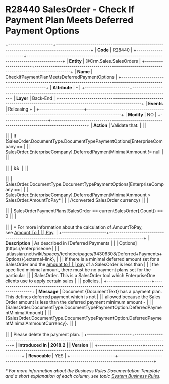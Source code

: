 ﻿---
erp.type: business-rule
erp.entity: Crm.Sales.SalesOrders
---

# R28440 SalesOrder - Check If Payment Plan Meets Deferred Payment Options


+----------------------+-----------------------------------------------------------------------------------------------+
| **Code**             | R28440                                                                                        |
+----------------------+-----------------------------------------------------------------------------------------------+
| **Entity**           | @Crm.Sales.SalesOrders                                                                        |
+----------------------+-----------------------------------------------------------------------------------------------+
| **Name**             | CheckIfPaymentPlanMeetsDeferredPaymentOptions                                                 |
+----------------------+-----------------------------------------------------------------------------------------------+
| **Attribute**        | \-                                                                                            |
+----------------------+-----------------------------------------------------------------------------------------------+
| **Layer**            | Back-End                                                                                      |
+----------------------+-----------------------------------------------------------------------------------------------+
| **Events**           | Releasing +                                                                                   |
+----------------------+-----------------------------------------------------------------------------------------------+
| **Modify**           | NO                                                                                            |
+----------------------+-----------------------------------------------------------------------------------------------+
| **Action**           | Validate that:                                                                                |
|                      | <br/><br/>                                                                                    |
|                      | If (SalesOrder.DocumentType.DocumentTypePaymentOptions\[EnterpriseCompany ==                  |
|                      | SalesOrder.EnterpriseCompany\].DeferredPaymentMinimalAmmount != null                          |
|                      | <br/><br/>                                                                                    |
|                      | &&                                                                                            |
|                      | <br/><br/>                                                                                    |
|                      | SalesOrder.DocumentType.DocumentTypePaymentOptions\[EnterpriseCompany ==                      |
|                      | SalesOrder.EnterpriseCompany\].DeferredPaymentMinimalAmmount \> SalesOrder.AmountToPay\*      |
|                      | //converted SalesOrder currency)                                                              |
|                      | <br/><br/>                                                                                    |
|                      | SalesOrderPaymentPlans\[SalesOrder == currentSalesOrder\].Count() == 0                        |
|                      | <br/><br/>                                                                                    |
|                      | \* For more information about the calculation of AmountToPay, see [Amount To                  |
|                      | Pay](https://confluence.erp.net/display/techdoc/Amount+To+Pay).                               |
+----------------------+-----------------------------------------------------------------------------------------------+
| **Description**      | As described in [Deferred Payments                                                            |
|                      | Options](https://enterpriseone                                                                |
|                      | .atlassian.net/wiki/spaces/techdoc/pages/94306308/Deferred+Payments+Options){.external-link}, |
|                      | if there is a minimal deferred amount set for a SalesOrder and the [amount to                 |
|                      | pay](https://confluence.erp.net/display/techdoc/Amount+To+Pay) of a SalesOrder is less than   |
|                      | the specified minimal amount, there must be no payment plans set for the particular           |
|                      | SalesOrder. This is a SalesOrder tool which EnterpriseOne clients use to apply certain sales  |
|                      | policies.                                                                                     |
+----------------------+-----------------------------------------------------------------------------------------------+
| **Message**          | Document {DocumentText} has a payment plan. This defines deferred payment which is not        |
|                      | allowed because the Sales Order amount is less than the deferred payment minimum amount -     |
|                      | {SalesOrder.DocumentType.DocumentTypePaymentOption.DeferredPaymentMinimalAmount}              |
|                      | {SalesOrder.DocumentType.DocumentTypePaymentOption.DeferredPaymentMinimalAmmountCurrency}.    |
|                      | <br/><br/>                                                                                    |
|                      | Please delete the payment plan.                                                               |
+----------------------+-----------------------------------------------------------------------------------------------+
| **Introduced In      | 2018.2                                                                                        |
| Version**            |                                                                                               |
+----------------------+-----------------------------------------------------------------------------------------------+
| **Revocable**        | YES                                                                                           |
+----------------------+-----------------------------------------------------------------------------------------------+

*\* For more information about the Business Rules Documentation Template and a short explanation of each column, see
topic [System Business Rules](../templates/template-description-system-business-rules.md).*

